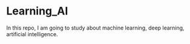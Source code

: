 # Learning_AI
In this repo, I am going to study about machine learning, deep learning, artificial intelligence. 

